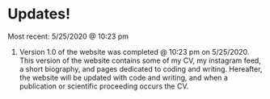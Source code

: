 # Updates!
Most recent: 5/25/2020 @ 10:23 pm

1. Version 1.0 of the website was completed @ 10:23 pm on 5/25/2020. This version of the website contains some of my CV, my instagram feed, a short biography, and pages dedicated to coding and writing. Hereafter, the website will be updated with code and writing, and when a publication or scientific proceeding occurs the CV. 
